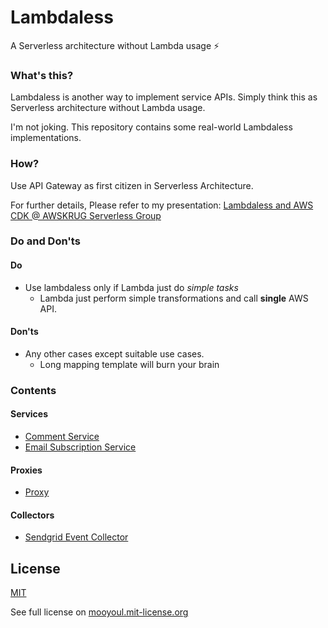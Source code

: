 # Lambdaless

A Serverless architecture without Lambda usage ⚡️

### What's this?

Lambdaless is another way to implement service APIs. Simply think this as Serverless architecture without Lambda usage.

I'm not joking. This repository contains some real-world Lambdaless implementations.  


### How?

Use API Gateway as first citizen in Serverless Architecture.

For further details, Please refer to my presentation: [Lambdaless and AWS CDK @ AWSKRUG Serverless Group](https://slideshare.net)


### Do and Don'ts

#### Do

- Use lambdaless only if Lambda just do *simple tasks*
  - Lambda just perform simple transformations and call **single** AWS API.

#### Don'ts

- Any other cases except suitable use cases. 
  - Long mapping template will burn your brain


### Contents

#### Services

- [Comment Service](./comment)
- [Email Subscription Service](./email-subscription)

#### Proxies

- [Proxy](./proxy)

#### Collectors

- [Sendgrid Event Collector](./sendgrid-event-collector)


## License

[MIT](LICENSE)

See full license on [mooyoul.mit-license.org](http://mooyoul.mit-license.org/)

